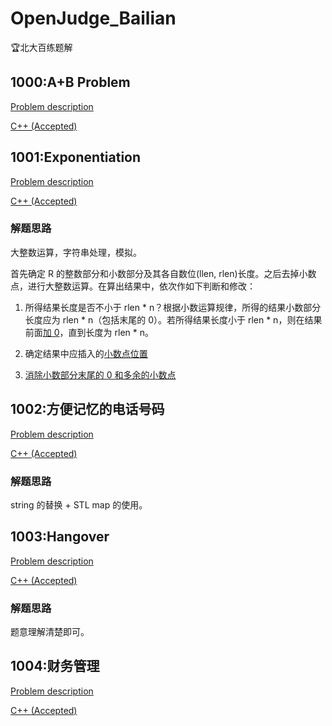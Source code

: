 # OpenJudge_Bailian
🏆北大百练题解

## 1000:A+B Problem

[Problem description](http://bailian.openjudge.cn/practice/1000/)

[C++ (Accepted)](https://github.com/Heliovic/OpenJudge_Bailian/blob/master/1000/main.cpp)

## 1001:Exponentiation

[Problem description](http://bailian.openjudge.cn/practice/1001/)

[C++ (Accepted)](https://github.com/Heliovic/OpenJudge_Bailian/blob/master/1001/main.cpp)

### 解题思路

大整数运算，字符串处理，模拟。

首先确定 R 的整数部分和小数部分及其各自数位(llen, rlen)长度。之后去掉小数点，进行大整数运算。在算出结果中，依次作如下判断和修改：

1. 所得结果长度是否不小于 rlen * n？根据小数运算规律，所得的结果小数部分长度应为 rlen * n（包括末尾的 0）。若所得结果长度小于 rlen * n，则在结果前面[加 0](https://github.com/Heliovic/OpenJudge_Bailian/blob/master/1001/main.cpp#L63)，直到长度为 rlen * n。

2. 确定结果中应插入的[小数点位置](https://github.com/Heliovic/OpenJudge_Bailian/blob/master/1001/main.cpp#L66)

3. [消除小数部分末尾的 0 和多余的小数点](https://github.com/Heliovic/OpenJudge_Bailian/blob/master/1001/main.cpp#L70)

## 1002:方便记忆的电话号码

[Problem description](http://bailian.openjudge.cn/practice/1002/)

[C++ (Accepted)](https://github.com/Heliovic/OpenJudge_Bailian/blob/master/1002/main.cpp)

### 解题思路

string 的替换 + STL map 的使用。

## 1003:Hangover

[Problem description](http://bailian.openjudge.cn/practice/1003/)

[C++ (Accepted)](https://github.com/Heliovic/OpenJudge_Bailian/blob/master/1003/main.cpp)

### 解题思路

题意理解清楚即可。

## 1004:财务管理

[Problem description](http://bailian.openjudge.cn/practice/1004/)

[C++ (Accepted)](https://github.com/Heliovic/OpenJudge_Bailian/blob/master/1004/main.cpp)
